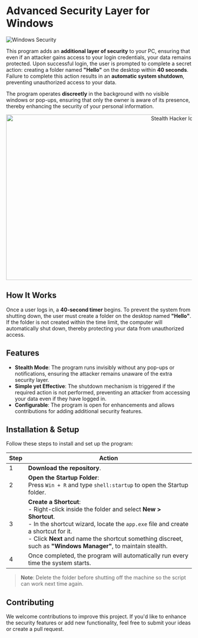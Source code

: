 # Advanced Security Layer for Windows

![Windows Security](https://www.poweradmin.com/blog/wp-content/uploads/2019/02/windows-10-security.jpg)

This program adds an **additional layer of security** to your PC, ensuring that even if an attacker gains access to your login credentials, your data remains protected. Upon successful login, the user is prompted to complete a secret action: creating a folder named **"Hello"** on the desktop within **40 seconds**. Failure to complete this action results in an **automatic system shutdown**, preventing unauthorized access to your data.

The program operates **discreetly** in the background with no visible windows or pop-ups, ensuring that only the owner is aware of its presence, thereby enhancing the security of your personal information.

<div align="center">
    <img src="https://img.freepik.com/premium-photo/photo-real-stealth-hacker-icon-symbolizing-stealthy-nature-hackers-importance-v_980716-108843.jpg" alt="Stealth Hacker Icon" width = "900px" height = "450px">
</div>

## How It Works

Once a user logs in, a **40-second timer** begins. To prevent the system from shutting down, the user must create a folder on the desktop named **"Hello"**. If the folder is not created within the time limit, the computer will automatically shut down, thereby protecting your data from unauthorized access.

## Features

- **Stealth Mode**: The program runs invisibly without any pop-ups or notifications, ensuring the attacker remains unaware of the extra security layer.
- **Simple yet Effective**: The shutdown mechanism is triggered if the required action is not performed, preventing an attacker from accessing your data even if they have logged in.
- **Configurable**: The program is open for enhancements and allows contributions for adding additional security features.

## Installation & Setup

Follow these steps to install and set up the program:

| Step | Action |
|------|--------|
| 1    | **Download the repository**. |
| 2    | **Open the Startup Folder**: <br> Press `Win + R` and type `shell:startup` to open the Startup folder. |
| 3    | **Create a Shortcut**: <br> - Right-click inside the folder and select **New > Shortcut**. <br> - In the shortcut wizard, locate the `app.exe` file and create a shortcut for it. <br> - Click **Next** and name the shortcut something discreet, such as **"Windows Manager"**, to maintain stealth. |
| 4    | Once completed, the program will automatically run every time the system starts. |

> **Note**: Delete the folder before shutting off the machine so the script can work next time again.

## Contributing

We welcome contributions to improve this project. If you'd like to enhance the security features or add new functionality, feel free to submit your ideas or create a pull request.

